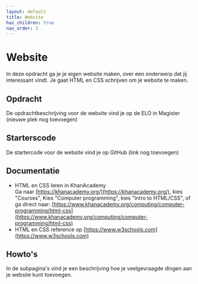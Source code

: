 ```yaml
---
layout: default
title: Website
has_children: true
nav_order: 2
---
```


# Website
In deze opdracht ga je je eigen website maken, over een onderwerp dat jij interessant vindt. 
Je gaat HTML en CSS schrijven om je website te maken.

## Opdracht
De opdrachtbeschrijving voor de website vind je op de ELO in Magister (nieuwe plek nog toevoegen)

## Starterscode
De startercode voor de website vind je op GitHub (link nog toevoegen)

## Documentatie
- HTML en CSS leren in KhanAcademy\
  Ga naar [https://khanacademy.org/](https://khanacademy.org/), 
  kies "Courses", Kies "Computer programming", kies "Intro to HTML/CSS", of ga direct naar:
  [https://www.khanacademy.org/computing/computer-programming/html-css](https://www.khanacademy.org/computing/computer-programming/html-css)
- HTML en CSS reference op [https://www.w3schools.com](https://www.w3schools.com)

## Howto's
In de subpagina's vind je een beschrijving hoe je veelgevraagde dingen aan je website kunt toevoegen.